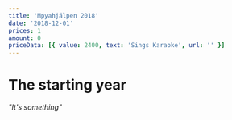 ```yaml
---
title: 'Mpyahjälpen 2018'
date: '2018-12-01'
prices: 1
amount: 0
priceData: [{ value: 2400, text: 'Sings Karaoke', url: '' }]
---
```


# The starting year

_"It's something"_
